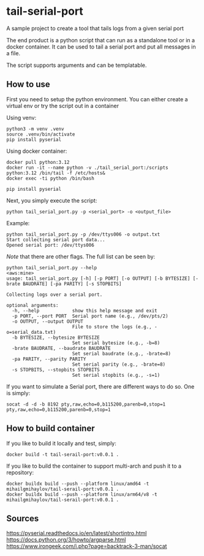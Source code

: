 # tail-serial-port
A sample project to create a tool that tails logs from a given serial port

The end product is a python script that can run as a standalone tool or in a docker container.
It can be used to tail a serial port and put all messages in a file.

The script supports arguments and can be templatable.

## How to use

First you need to setup the python environment. You can either create a virtual env or try the script out in a container

Using venv:

```
python3 -m venv .venv
source .venv/bin/activate
pip install pyserial
```

Using docker container:

```
docker pull python:3.12
docker run -it --name python -v ./tail_serial_port:/scripts python:3.12 /bin/tail -f /etc/hosts&
docker exec -ti python /bin/bash
```

```
pip install pyserial
```

Next, you simply execute the script:

```
python tail_serial_port.py -p <serial_port> -o <output_file>
```

Example:
```
python tail_serial_port.py -p /dev/ttys006 -o output.txt
Start collecting serial port data...
Opened serial port: /dev/ttys006

```

*Note* that there are other flags. The full list can be seen by:

```
python tail_serial_port.py --help                                                                                                                                                                                                                     <aws:mine>
usage: tail_serial_port.py [-h] [-p PORT] [-o OUTPUT] [-b BYTESIZE] [-brate BAUDRATE] [-pa PARITY] [-s STOPBITS]

Collecting logs over a serial port.

optional arguments:
  -h, --help            show this help message and exit
  -p PORT, --port PORT  Serial port name (e.g., /dev/pts/2)
  -o OUTPUT, --output OUTPUT
                        File to store the logs (e.g., -o=serial_data.txt)
  -b BYTESIZE, --bytesize BYTESIZE
                        Set serial bytesize (e.g., -b=8)
  -brate BAUDRATE, --baudrate BAUDRATE
                        Set serial baudrate (e.g., -brate=8)
  -pa PARITY, --parity PARITY
                        Set serial parity (e.g., -brate=8)
  -s STOPBITS, --stopbits STOPBITS
                        Set serial stopbits (e.g., -s=1)
```

If you want to simulate a Serial port, there are different ways to do so. One is simply:

```
socat -d -d -b 8192 pty,raw,echo=0,b115200,parenb=0,stop=1 pty,raw,echo=0,b115200,parenb=0,stop=1
```

## How to build container

If you like to build it locally and test, simply:
```
docker build -t tail-serail-port:v0.0.1 .
```

If you like to build the container to support multi-arch and push it to a repository:

```
docker buildx build --push --platform linux/amd64 -t mihailgmihaylov/tail-serail-port:v0.0.1 .
docker buildx build --push --platform linux/arm64/v8 -t mihailgmihaylov/tail-serail-port:v0.0.1 .
```

## Sources

https://pyserial.readthedocs.io/en/latest/shortintro.html
https://docs.python.org/3/howto/argparse.html
https://www.irongeek.com/i.php?page=backtrack-3-man/socat

